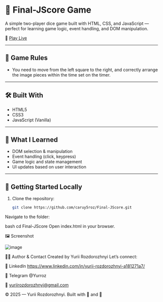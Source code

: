 # 🎲 Final-JScore Game

A simple two-player dice game built with HTML, CSS, and JavaScript — perfect for learning game logic, event handling, and DOM manipulation.

🔗 [Play Live]([https://caruy5roz.github.io/Puzzle_Game/])

---

## 📌 Game Rules

- You need to move from the left square to the right, and correctly arrange the image pieces within the time set on the timer.

---

## 🛠️ Built With

- HTML5
- CSS3
- JavaScript (Vanilla)

---

## 🧠 What I Learned

- DOM selection & manipulation
- Event handling (click, keypress)
- Game logic and state management
- UI updates based on user interaction

---

## 🚀 Getting Started Locally

1. Clone the repository:
   ```bash
   git clone https://github.com/caruy5roz/Final-JScore.git
Navigate to the folder:

bash
cd Final-JScore
Open index.html in your browser.

🖼️ Screenshot


![image](https://github.com/user-attachments/assets/51c1ea92-94de-4e07-85fb-2700ee93fcfc)


🙋‍♂️ Author & Contact
Created by Yurii Rozdorozhnyi
Let’s connect:

💼 LinkedIn https://www.linkedin.com/in/yurii-rozdorozhnyi-a181271a7/

💬 Telegram @Yurroz


📧 yuriirozdorozhnyi@gmail.com

© 2025 — Yurii Rozdorozhnyi. Built with 🎲 and 🧠
